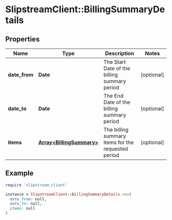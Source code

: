 # SlipstreamClient::BillingSummaryDetails

## Properties

| Name | Type | Description | Notes |
| ---- | ---- | ----------- | ----- |
| **date_from** | **Date** | The Start Date of the billing summary period | [optional] |
| **date_to** | **Date** | The End Date of the billing summary period | [optional] |
| **items** | [**Array&lt;BillingSummary&gt;**](BillingSummary.md) | The billing summary items for the requested period | [optional] |

## Example

```ruby
require 'slipstream_client'

instance = SlipstreamClient::BillingSummaryDetails.new(
  date_from: null,
  date_to: null,
  items: null
)
```

